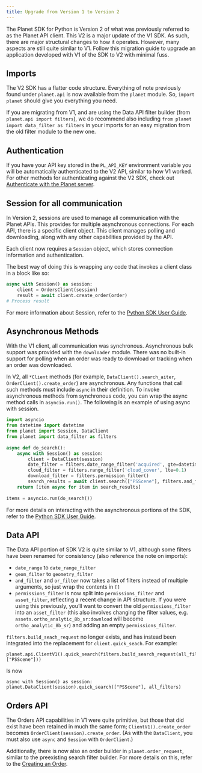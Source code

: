 ```yaml
---
title: Upgrade from Version 1 to Version 2
---
```


The Planet SDK for Python is Version 2 of what was previously referred to as the Planet API client. This V2 is a major update of the V1 SDK. As such, there are major structural changes to how it operates. However, many aspects are still quite similar to V1. Follow this migration guide to upgrade an application developed with V1 of the SDK to V2 with minimal fuss.

## Imports

The V2 SDK has a flatter code structure. Everything of note previously found under `planet.api` is now available from the `planet` module. So, `import planet` should give you everything you need.

If you are migrating from V1, and are using the Data API filter builder (from `planet.api import filters`), we do recommend also including `from planet import data_filter as filters` in your imports for an easy migration from the old filter module to the new one.

## Authentication

If you have your API key stored in the `PL_API_KEY` environment variable you will be automatically authenticated to the V2 API, similar to how V1 worked. For other methods for authenticating against the V2 SDK, check out [Authenticate with the Planet server](quick-start-guide/#authenticate-with-the-planet-server).

## Session for all communication

In Version 2, sessions are used to manage all communication with the Planet APIs. This provides for multiple asynchronous connections. For each API, there is a specific client object. This client manages polling and downloading, along with any other capabilities provided by the API.

Each client now requires a `Session` object, which stores connection information and authentication.

The best way of doing this is wrapping any code that invokes a client class in a block like so:

```python
async with Session() as session:
    client = OrdersClient(session)
    result = await client.create_order(order)
# Process result
```

For more information about Session, refer to the [Python SDK User Guide](../../python/sdk-guide/#session).

## Asynchronous Methods

With the V1 client, all communication was synchronous. Asynchronous bulk support was provided with the `downloader` module. There was no built-in support for polling when an order was ready to download or tracking when an order was downloaded.

In V2, all `*Client` methods (for example, `DataClient().search_aiter`, `OrderClient().create_order`) are asynchronous. Any functions that call such methods must include `async` in their definition. To invoke asynchronous methods from synchronous code, you can wrap the async method calls in `asyncio.run()`. The following is an example of using async with session.

```python
import asyncio
from datetime import datetime
from planet import Session, DataClient
from planet import data_filter as filters
 
async def do_search():
    async with Session() as session:
        client = DataClient(session)
        date_filter = filters.date_range_filter('acquired', gte=datetime.fromisoformat("2022-11-18"), lte=datetime.fromisoformat("2022-11-21"))
        cloud_filter = filters.range_filter('cloud_cover', lte=0.1)
        download_filter = filters.permission_filter()
        search_results = await client.search(["PSScene"], filters.and_filter([date_filter, cloud_filter, download_filter]))
    return [item async for item in search_results]
 
items = asyncio.run(do_search())
```

For more details on interacting with the asynchronous portions of the SDK, refer to the [Python SDK User Guide](../../python/sdk-guide/#session).

## Data API
The Data API portion of SDK V2 is quite similar to V1, although some filters have been renamed for consistency (also reference the note on imports):

* `date_range` to `date_range_filter`
* `geom_filter` to `geometry_filter`
* `and_filter` and `or_filter` now takes a list of filters instead of multiple arguments, so just wrap the contents in `[]` 
* `permissions_filter` is now split into `permissions_filter` and `asset_filter`, reflecting a recent change in API structure. If you were using this previously, you’ll want to convert the old `permissions_filter` into an `asset_filter` (this also involves changing the filter values, e.g. `assets.ortho_analytic_8b_sr:download` will become `ortho_analytic_8b_sr`) and adding an empty `permissions_filter`.

`filters.build_seach_request` no longer exists, and has instead been integrated into the replacement for `client.quick_seach`. For example:

```console
planet.api.ClientV1().quick_search(filters.build_search_request(all_filters, ["PSScene"]))
```

Is now

```console
async with Session() as session: 
planet.DataClient(session).quick_search(["PSScene"], all_filters)
```

## Orders API

The Orders API capabilities in V1 were quite primitive, but those that did exist have been retained in much the same form; `ClientV1().create_order` becomes `OrderClient(session).create_order`. (As with the `DataClient`, you must also use `async` and `Session` with `OrderClient`.)

Additionally, there is now also an order builder in `planet.order_request`, similar to the preexisting search filter builder. For more details on this, refer to the [Creating an Order](../../python/sdk-guide/#creating-an-order).
